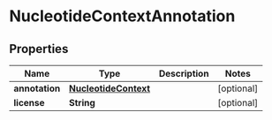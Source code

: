 

# NucleotideContextAnnotation


## Properties

| Name | Type | Description | Notes |
|------------ | ------------- | ------------- | -------------|
|**annotation** | [**NucleotideContext**](NucleotideContext.md) |  |  [optional] |
|**license** | **String** |  |  [optional] |



